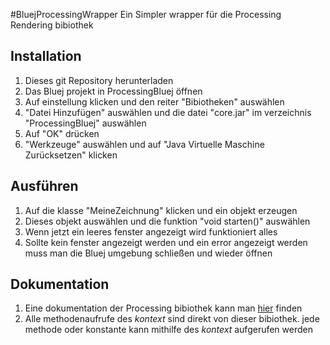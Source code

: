 #BluejProcessingWrapper
Ein Simpler wrapper für die Processing Rendering bibiothek 

## Installation
1. Dieses git Repository herunterladen 
1. Das Bluej projekt in ProcessingBluej öffnen
1. Auf einstellung klicken und den reiter "Bibiotheken" auswählen
1. "Datei Hinzufügen" auswählen und die datei "core.jar" im verzeichnis "ProcessingBluej" auswählen
1. Auf "OK" drücken
1. "Werkzeuge" auswählen und auf "Java Virtuelle Maschine Zurücksetzen" klicken

## Ausführen
1. Auf die klasse "MeineZeichnung" klicken und ein objekt erzeugen
1. Dieses objekt auswählen und die funktion "void starten()" auswählen
1. Wenn jetzt ein leeres fenster angezeigt wird funktioniert alles
1. Sollte kein fenster angezeigt werden und ein error angezeigt werden muss man die Bluej umgebung schließen und wieder öffnen

## Dokumentation
1. Eine dokumentation der Processing bibiothek kann man [hier](https://processing.org/de/reference) finden
1. Alle methodenaufrufe des *kontext* sind direkt von dieser bibiothek. jede methode oder konstante kann mithilfe des *kontext* aufgerufen werden 
